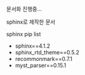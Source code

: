 문서화 진행중...

sphinx로 제작한 문서

sphinx pip list

- sphinx==4.1.2
- sphinx_rtd_theme==0.5.2
- recommonmark==0.7.1
- myst_parser==0.15.1
